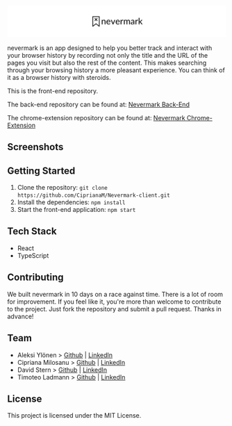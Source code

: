 <p align="center">
  <img src="src/assets/logo-readme.png" />
</p>

nevermark is an app designed to help you better track and interact with your browser history by recording not only the title and the URL of the pages you visit but also the rest of the content.  This makes searching through your browsing history a more pleasant experience.  You can think of it as a browser history with steroids.

This is the front-end repository.

The back-end repository can be found at: [Nevermark Back-End](https://github.com/CiprianaM/Nevermark-server)

The chrome-extension repository can be found at: [Nevermark Chrome-Extension](https://github.com/CiprianaM/Nevermark-extension)

## Screenshots

## Getting Started

1. Clone the repository:
```git clone https://github.com/CiprianaM/Nevermark-client.git```
2. Install the dependencies:
```npm install```
3. Start the front-end application:
```npm start```

## Tech Stack

- React
- TypeScript

## Contributing
We built nevermark in 10 days on a race against time.  There is a lot of room for improvement.  If you feel like it, you're more than welcome to contribute to the project.  Just fork the repository and submit a pull request.  Thanks in advance!

## Team
- Aleksi Ylönen > [Github](https://github.com/Buzzaw91) | [LinkedIn](https://www.linkedin.com/in/aleksi-yl%C3%B6nen-b07820194/)
- Cipriana Milosanu > [Github](https://github.com/CiprianaM) | [LinkedIn](https://www.linkedin.com/in/cipriana-milosanu-59618858/)
- David Stern > [Github](https://github.com/dav-stern) | [LinkedIn](https://www.linkedin.com/in/davstern/)
- Timoteo Ladmann > [Github](https://github.com/teoladmann) | [LinkedIn](https://www.linkedin.com/in/timoteo-ladmann/)

## License
This project is licensed under the MIT License.
